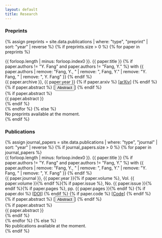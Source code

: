 ```yaml
---
layout: default
title: Research
---
```


<section class="section">
<h3 class="section-title">Preprints                                                                   </h3>

{% assign preprints = site.data.publications | where: "type", "preprint" | sort: "year" | reverse %}
{% if preprints.size > 0 %}
{% for paper in preprints %}
<div class="publication-item">
    <div class="publication-header">
        <span class="publication-number">{{ forloop.length | minus: forloop.index0 }}.</span>
        <span class="publication-title">{{ paper.title }}</span>
        {% if paper.authors != "Y. Fang" and paper.authors != "Fang, Y." %}
        <span class="publication-authors"> with {{ paper.authors | remove: "Fang, Y., " | remove: ", Fang, Y." | remove: "Y. Fang, " | remove: ", Y. Fang" }}</span>
        {% endif %}
    </div>
    <div class="publication-meta">
        <span class="publication-info">{{ paper.archive }}, {{ paper.year }}</span>
        {% if paper.arxiv %}
        <span class="publication-links">[<a href="https://arxiv.org/abs/{{ paper.arxiv }}" target="_blank">arXiv</a>]</span>
        {% endif %}
        {% if paper.abstract %}
        <span class="publication-links">[<button class="abstract-toggle" data-target="abstract-preprint-{{ forloop.index }}">Abstract</button>]</span>
        {% endif %}
    </div>
    {% if paper.abstract %}
    <div class="publication-abstract" id="abstract-preprint-{{ forloop.index }}">{{ paper.abstract }}</div>
    {% endif %}
</div>
{% endfor %}
{% else %}
<div class="no-publications">No preprints available at the moment.</div>
{% endif %}
</section>

<section class="section">
<h3 class="section-title">Publications</h3>
{% assign journal_papers = site.data.publications | where: "type", "journal" | sort: "year" | reverse %}
{% if journal_papers.size > 0 %}
{% for paper in journal_papers %}
<div class="publication-item">
    <div class="publication-header">
        <span class="publication-number">{{ forloop.length | minus: forloop.index0 }}.</span>
        <span class="publication-title">{{ paper.title }}</span>
        {% if paper.authors != "Y. Fang" and paper.authors != "Fang, Y." %}
        <span class="publication-authors"> with {{ paper.authors | remove: "Fang, Y., " | remove: ", Fang, Y." | remove: "Y. Fang, " | remove: ", Y. Fang" }}</span>
        {% endif %}
    </div>
    <div class="publication-meta">
        <span class="publication-info">{{ paper.journal }}, {{ paper.year }}{% if paper.volume %}, Vol. {{ paper.volume }}{% endif %}{% if paper.issue %}, No. {{ paper.issue }}{% endif %}{% if paper.pages %}, pp. {{ paper.pages }}{% endif %}</span>
        {% if paper.doi %}
        <span class="publication-links">[<a href="https://doi.org/{{ paper.doi }}" target="_blank">DOI</a>]</span>
        {% endif %}
        {% if paper.code %}
        <span class="publication-links">[<a href="{{ paper.code }}" target="_blank">Code</a>]</span>
        {% endif %}
        {% if paper.abstract %}
        <span class="publication-links">[<button class="abstract-toggle" data-target="abstract-{{ forloop.index }}">Abstract</button>]</span>
        {% endif %}
    </div>
    {% if paper.abstract %}
    <div class="publication-abstract" id="abstract-{{ forloop.index }}">{{ paper.abstract }}</div>
    {% endif %}
</div>
{% endfor %}
{% else %}
<div class="no-publications">No publications available at the moment.</div>
{% endif %}
</section>

<script>
document.addEventListener('DOMContentLoaded', function() {
    const abstractButtons = document.querySelectorAll('.abstract-toggle');
    
    // 初始隐藏所有摘要
    document.querySelectorAll('.publication-abstract').forEach(abstract => {
        abstract.style.display = 'none';
    });
    
    abstractButtons.forEach(button => {
        button.addEventListener('click', function() {
            const targetId = this.getAttribute('data-target');
            const abstractDiv = document.getElementById(targetId);
            
            if (abstractDiv) {
                const isVisible = abstractDiv.style.display !== 'none';
                
                if (isVisible) {
                    abstractDiv.style.display = 'none';
                    this.textContent = 'Abstract';
                } else {
                    abstractDiv.style.display = 'block';
                    this.textContent = 'Hide Abstract';
                }
            }
        });
    });
});
</script>